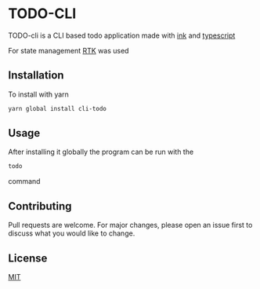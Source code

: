 # TODO-CLI

TODO-cli is a CLI based todo application made with [ink](https://github.com/vadimdemedes/ink#israwmodesupported) and [typescript](https://www.typescriptlang.org/)

For state management [RTK](https://redux-toolkit.js.org/) was used

## Installation

To install with yarn

```bash
yarn global install cli-todo
```

## Usage

After installing it globally the program can be run with the

```bash
todo
```

command

## Contributing

Pull requests are welcome. For major changes, please open an issue first to discuss what you would like to change.

## License

[MIT](https://choosealicense.com/licenses/mit/)
